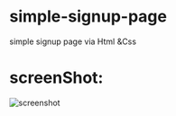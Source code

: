 # simple-signup-page
simple signup page via Html &amp;Css
# screenShot:
![screenshot](https://cdn.discordapp.com/attachments/699293782331490304/978955734349905980/unknown.png)
